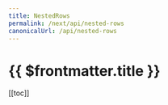 ```yaml
---
title: NestedRows
permalink: /next/api/nested-rows
canonicalUrl: /api/nested-rows
---
```


# {{ $frontmatter.title }}

[[toc]]

